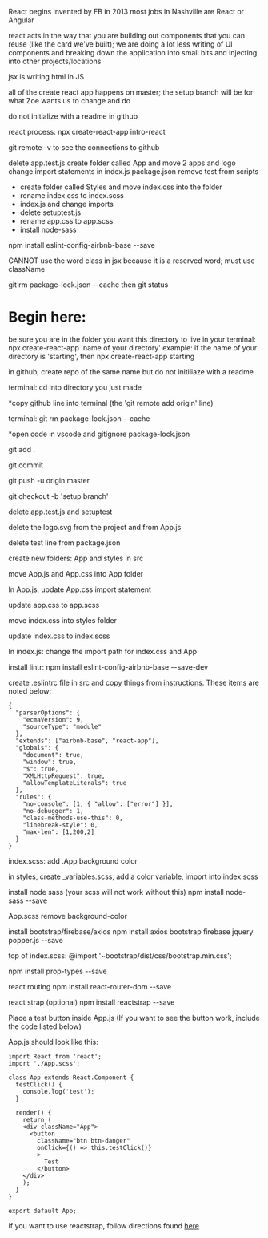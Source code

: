 React begins
invented by FB in 2013
most jobs in Nashville are React or Angular

react acts in the way that you are building out components that you can reuse (like the card we've built); we are doing a lot less writing of UI components and 
breaking down the application into small bits and injecting into other projects/locations

jsx is writing html in JS

all of the create react app happens on master; the setup branch will be for what Zoe wants us to change and do

do not initialize with a readme in github

react process:
npx create-react-app intro-react


git remote -v to see the connections to github

delete app.test.js
create folder called App and move 2 apps and logo
change import statements in index.js
package.json remove test from scripts
* create folder called Styles and move index.css into the folder
* rename index.css to index.scss
* index.js and change imports
* delete setuptest.js
* rename app.css to app.scss
* install node-sass

npm install eslint-config-airbnb-base --save

CANNOT use the word class in jsx because it is a reserved word; must use className

git rm package-lock.json --cache then git status

# **Begin here**:

be sure you are in the folder you want this directory to live
in your terminal: npx create-react-app 'name of your directory'
example: if the name of your directory is 'starting', then npx create-react-app starting

in github, create repo of the same name but do not initiliaze with a readme

terminal: cd into directory you just made

*copy github line into terminal (the 'git remote add origin' line)

terminal: git rm package-lock.json --cache

*open code in vscode and gitignore package-lock.json

git add .

git commit

git push -u origin master

git checkout -b 'setup branch'



delete app.test.js and setuptest

delete the logo.svg from the project and from App.js

delete test line from package.json

create new folders: App and styles in src

move App.js and App.css into App folder

In App.js, update App.css import statement

update app.css to app.scss

move index.css into styles folder

update index.css to index.scss

In index.js: change the import path for index.css and App

install lintr:
npm install eslint-config-airbnb-base --save-dev

create .eslintrc file in src and copy things from [instructions](https://github.com/nss-nightclass-projects/Night-Class-Resources/blob/react/book-4-react/chapters/react-setup.md#add-eslint). These items are noted below:

```
{
  "parserOptions": {
    "ecmaVersion": 9,
    "sourceType": "module"
  },
  "extends": ["airbnb-base", "react-app"],
  "globals": {
    "document": true,
    "window": true,
    "$": true,
    "XMLHttpRequest": true,
    "allowTemplateLiterals": true
  },
  "rules": {
    "no-console": [1, { "allow": ["error"] }],
    "no-debugger": 1,
    "class-methods-use-this": 0,
    "linebreak-style": 0,
    "max-len": [1,200,2]
  }
}
```

index.scss: add .App background color

in styles, create _variables.scss, add a color variable, import into index.scss

install node sass (your scss will not work without this)
npm install node-sass --save

App.scss remove background-color

install bootstrap/firebase/axios
npm install axios bootstrap firebase jquery popper.js --save

top of index.scss:
@import '~bootstrap/dist/css/bootstrap.min.css';

npm install prop-types --save

react routing
npm install react-router-dom --save

react strap (optional)
npm install reactstrap --save

Place a test button inside App.js (If you want to see the button work, include the code listed below)

App.js should look like this:

```
import React from 'react';
import './App.scss';

class App extends React.Component {
  testClick() {
    console.log('test');
  }

  render() {
    return (
    <div className="App">
      <button
        className="btn btn-danger"
        onClick={() => this.testClick()}
        >
          Test
        </button>
    </div>
    );
  }
}

export default App;
```

If you want to use reactstrap, follow directions found [here](https://reactstrap.github.io/)
